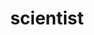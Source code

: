 ---
layout: smileys&emotion
title: scientist
emoji: scientist
permalink: 🧑‍🔬.html
image: assets/img/3moji/scientist.png
---